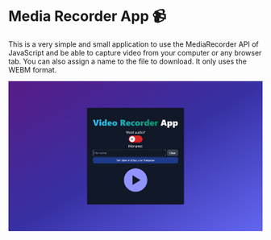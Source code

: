 # Media Recorder App :video_camera:

This is a very simple and small application to use the MediaRecorder API of JavaScript and be able to capture video from your computer or any browser tab. You can also assign a name to the file to download. It only uses the WEBM format.

![App Screenshot](./public/app-screenshot.png)